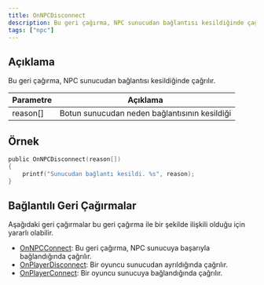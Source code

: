 ```yaml
---
title: OnNPCDisconnect
description: Bu geri çağırma, NPC sunucudan bağlantısı kesildiğinde çağrılır.
tags: ["npc"]
---
```


## Açıklama

Bu geri çağırma, NPC sunucudan bağlantısı kesildiğinde çağrılır.

| Parametre         | Açıklama                                             |
| ------------ | ---------------------------------------------------- |
| reason[]     | Botun sunucudan neden bağlantısının kesildiği        |

## Örnek

```c
public OnNPCDisconnect(reason[])
{
    printf("Sunucudan bağlantı kesildi. %s", reason);
}
```

## Bağlantılı Geri Çağırmalar

Aşağıdaki geri çağırmalar bu geri çağırma ile bir şekilde ilişkili olduğu için yararlı olabilir.

- [OnNPCConnect](OnNPCConnect): Bu geri çağırma, NPC sunucuya başarıyla bağlandığında çağrılır.
- [OnPlayerDisconnect](OnPlayerDisconnect): Bir oyuncu sunucudan ayrıldığında çağrılır.
- [OnPlayerConnect](OnPlayerConnect): Bir oyuncu sunucuya bağlandığında çağrılır.
